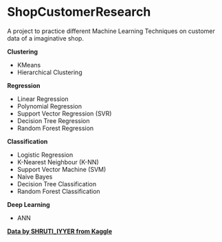 # ShopCustomerResearch
A project to practice different Machine Learning Techniques on customer data of a imaginative shop.

**Clustering**
- KMeans 
- Hierarchical Clustering 

**Regression**
- Linear Regression
- Polynomial Regression
- Support Vector Regression (SVR)
- Decision Tree Regression 
- Random Forest Regression

**Classification** 
- Logistic Regression 
- K-Nearest Neighbour (K-NN)
- Support Vector Machine (SVM)
- Naive Bayes
- Decision Tree Classification 
- Random Forest Classification 

**Deep Learning**
- ANN

[**Data by SHRUTI_IYYER from Kaggle**](https://www.kaggle.com/datasets/shrutimechlearn/customer-data)
